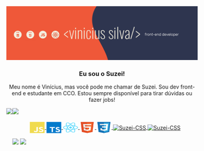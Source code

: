 <img src="https://github.com/Suzei/Suzei/blob/main/GITHUB%20HEADER.png"/>
<h3 align="center">Eu sou o Suzei!</h3>
<p align= "center">Meu nome é Vinícius, mas você pode me chamar de Suzei. Sou dev front-end e estudante em CCO. Estou sempre disponível para tirar dúvidas ou fazer jobs!</p>

<div>
  <a href="https://github.com/Suzei">
  <img align= "left" height="180em" src="https://github-readme-stats.vercel.app/api?username=Suzei&show_icons=true&theme=darcula&include_all_commits=true&count_private=true"/>
  <img height="180em" src="https://github-readme-stats.vercel.app/api/top-langs/?username=Suzei&layout=compact&langs_count=7&theme=darcula"/>
</div>

  <div style="display: inline_block"align="center"><br>
  <img align="center" alt="Suzei-Js" height="30" width="40" src="https://raw.githubusercontent.com/devicons/devicon/master/icons/javascript/javascript-plain.svg">
  <img align="center" alt="Suzei-Ts" height="30" width="40" src="https://raw.githubusercontent.com/devicons/devicon/master/icons/typescript/typescript-plain.svg">
  <img align="center" alt="Suzei-React" height="30" width="40" src="https://raw.githubusercontent.com/devicons/devicon/master/icons/react/react-original.svg">
  <img align="center" alt="Suzei-HTML" height="30" width="40" src="https://raw.githubusercontent.com/devicons/devicon/master/icons/html5/html5-original.svg">
  <img align="center" alt="Suzei-CSS" height="30" width="40" src="https://raw.githubusercontent.com/devicons/devicon/master/icons/css3/css3-original.svg">
  <img align="center" alt="Suzei-CSS" height="40" width="40" src="https://img.icons8.com/color/452/sass.png">
  <img align="center" alt="Suzei-CSS" height="40" width="40" src="https://img.icons8.com/color/452/bootstrap.png">
   
</div>
  
  <a href = "mailto:silvaviniciusdev@gmail.com"><img src="https://img.shields.io/badge/-Gmail-%23333?style=for-the-badge&logo=gmail&logoColor=white" target="_blank"></a>
   <a href="https://www.linkedin.com/in/silva-viniciusdev/" target="_blank"><img src="https://img.shields.io/badge/-LinkedIn-%230077B5?style=for-the-badge&logo=linkedin&logoColor=white" target="_blank"></a>
